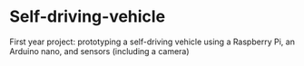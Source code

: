 # Self-driving-vehicle
First year project: prototyping a self-driving vehicle using a Raspberry Pi, an Arduino nano, and sensors (including a camera)
